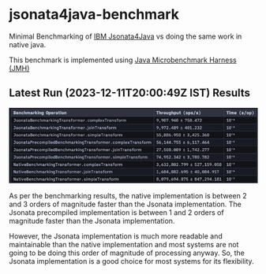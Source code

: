 # jsonata4java-benchmark

Minimal Benchmarking of [IBM Jsonata4Java](https://github.com/IBM/JSONata4Java) vs doing the same
work in native java.

This benchmark is implemented
using [Java Microbenchmark Harness (JMH)](https://github.com/openjdk/jmh)

## Latest Run (2023-12-11T20:00:49Z IST) Results

[![img.png](assets/2023-12-11T20:00:49Z.png)](https://github.com/Dhi13man/jsonata4java-benchmark/blob/218dd4403842fecb80a0713c1a80c83396089eb9/reports/2023-12-11T20%3A00%3A49Z/native_vs_jsonata_vs_jsonata_precompiled.txt)

As per the benchmarking results, the native implementation is between 2 and 3 orders of magnitude
faster than the Jsonata implementation. The Jsonata precompiled implementation is between 1 and 2
orders of magnitude faster than the Jsonata implementation.

However, the Jsonata implementation is much more readable and maintainable than the native
implementation and most systems are not going to be doing this order of magnitude of processing
anyway. So, the Jsonata implementation is a good choice for most systems for its flexibility.